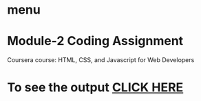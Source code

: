 # menu


# Module-2 Coding Assignment

Coursera course: HTML, CSS, and Javascript for Web Developers

# To see the output [CLICK HERE](https://olga-qa-usa.github.io/menu/module2-solution/)
